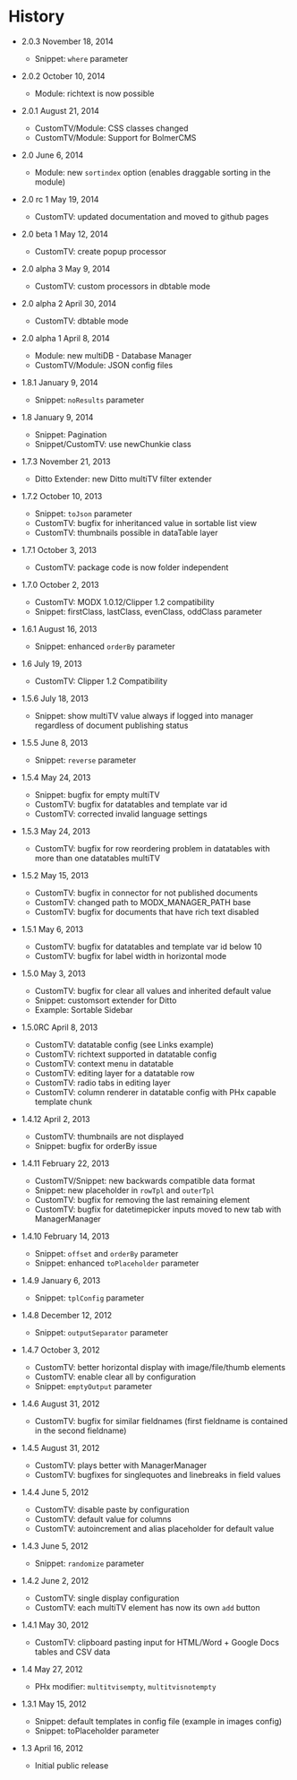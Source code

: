 History
================================================================================
- 2.0.3 November 18, 2014
    - Snippet: `where` parameter

- 2.0.2 October 10, 2014
    - Module: richtext is now possible

- 2.0.1 August 21, 2014
    - CustomTV/Module: CSS classes changed
    - CustomTV/Module: Support for BolmerCMS

- 2.0 June 6, 2014
    - Module: new `sortindex` option (enables draggable sorting in the module)

- 2.0 rc 1 May 19, 2014
    - CustomTV: updated documentation and moved to github pages

- 2.0 beta 1 May 12, 2014
    - CustomTV: create popup processor

- 2.0 alpha 3 May 9, 2014
    - CustomTV: custom processors in dbtable mode

- 2.0 alpha 2 April 30, 2014
    - CustomTV: dbtable mode

- 2.0 alpha 1 April 8, 2014
    - Module: new multiDB - Database Manager
    - CustomTV/Module: JSON config files

- 1.8.1 January 9, 2014
    - Snippet: `noResults` parameter

- 1.8 January 9, 2014
    - Snippet: Pagination
    - Snippet/CustomTV: use newChunkie class

- 1.7.3 November 21, 2013
    - Ditto Extender: new Ditto multiTV filter extender

- 1.7.2 October 10, 2013
    - Snippet: `toJson` parameter
    - CustomTV: bugfix for inheritanced value in sortable list view
    - CustomTV: thumbnails possible in dataTable layer

- 1.7.1 October 3, 2013
    - CustomTV: package code is now folder independent

- 1.7.0 October 2, 2013
    - CustomTV: MODX 1.0.12/Clipper 1.2 compatibility
    - Snippet: firstClass, lastClass, evenClass, oddClass parameter

- 1.6.1 August 16, 2013
    - Snippet: enhanced `orderBy` parameter

- 1.6 July 19, 2013
    - CustomTV: Clipper 1.2 Compatibility

- 1.5.6 July 18, 2013
    - Snippet: show multiTV value always if logged into manager regardless of document publishing status

- 1.5.5 June 8, 2013
    - Snippet: `reverse` parameter
    
- 1.5.4 May 24, 2013
    - Snippet: bugfix for empty multiTV
    - CustomTV: bugfix for datatables and template var id
    - CustomTV: corrected invalid language settings

- 1.5.3 May 24, 2013
    - CustomTV: bugfix for row reordering problem in datatables with more than one datatables multiTV

- 1.5.2 May 15, 2013
    - CustomTV: bugfix in connector for not published documents
    - CustomTV: changed path to MODX_MANAGER_PATH base
    - CustomTV: bugfix for documents that have rich text disabled

- 1.5.1 May 6, 2013
    - CustomTV: bugfix for datatables and template var id below 10
    - CustomTV: bugfix for label width in horizontal mode

- 1.5.0 May 3, 2013
    - CustomTV: bugfix for clear all values and inherited default value
    - Snippet: customsort extender for Ditto
    - Example: Sortable Sidebar

- 1.5.0RC April 8, 2013
    - CustomTV: datatable config (see Links example)
    - CustomTV: richtext supported in datatable config
    - CustomTV: context menu in datatable
    - CustomTV: editing layer for a datatable row
    - CustomTV: radio tabs in editing layer
    - CustomTV: column renderer in datatable config with PHx capable template chunk

- 1.4.12 April 2, 2013
    - CustomTV: thumbnails are not displayed
    - Snippet: bugfix for orderBy issue

- 1.4.11 February 22, 2013
    - CustomTV/Snippet: new backwards compatible data format
    - Snippet: new placeholder in `rowTpl` and `outerTpl`
    - CustomTV: bugfix for removing the last remaining element
    - CustomTV: bugfix for datetimepicker inputs moved to new tab with ManagerManager

- 1.4.10 February 14, 2013
    - Snippet: `offset` and `orderBy` parameter
    - Snippet: enhanced `toPlaceholder` parameter

- 1.4.9 January 6, 2013
	- Snippet: `tplConfig` parameter

- 1.4.8 December 12, 2012
	- Snippet: `outputSeparator` parameter

- 1.4.7 October 3, 2012
	- CustomTV: better horizontal display with image/file/thumb elements
	- CustomTV: enable clear all by configuration
	- Snippet: `emptyOutput` parameter

- 1.4.6 August 31, 2012
	- CustomTV: bugfix for similar fieldnames (first fieldname is contained in the second fieldname)

- 1.4.5 August 31, 2012
    - CustomTV: plays better with ManagerManager
	- CustomTV: bugfixes for singlequotes and linebreaks in field values 

- 1.4.4 June 5, 2012
    - CustomTV: disable paste by configuration
    - CustomTV: default value for columns
    - CustomTV: autoincrement and alias placeholder for default value

- 1.4.3 June 5, 2012
    - Snippet: `randomize` parameter

- 1.4.2 June 2, 2012
    - CustomTV: single display configuration
    - CustomTV: each multiTV element has now its own `add` button

- 1.4.1 May 30, 2012
    - CustomTV: clipboard pasting input for HTML/Word + Google Docs tables and CSV data

- 1.4 May 27, 2012
    - PHx modifier: `multitvisempty`, `multitvisnotempty`

- 1.3.1 May 15, 2012
    - Snippet: default templates in config file (example in images config)
    - Snippet: toPlaceholder parameter

- 1.3 April 16, 2012
	- Initial public release
